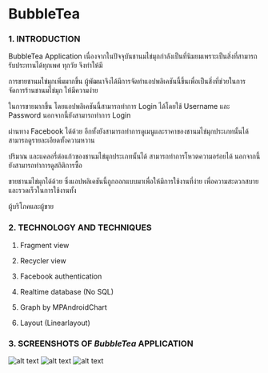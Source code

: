 # BubbleTea
### 1. INTRODUCTION

   BubbleTea Application เนื่องจากในปัจจุบันชานมไข่มุกกำลังเป็นที่นิมยมเพราะเป็นสิ่งที่สามารถรับประทานได้ทุกเพศ ทุกวัย จึงทำให้มี
   
   การขายชานมไข่มุกเพิ่มมากขึ้น ผู้พัฒนาจึงได้มีการจัดทำแอปพลิเคชันนี้ขึ้นเพื่อเป็นสิ่งที่ช่วยในการจัดการร้านชานมไข่มุก ให้มีความง่าย
   
   ในการขายมากขึ้น โดยแอปพลิเคชันนี้สามารถทำการ Login ได้โดยใช้ Username และ Password นอกจากนี้ยังสามารถทำการ Login 
   
   ผ่านทาง Facebook ได้ด้วย อีกทั้งยังสามารถทำการดูเมนูและราคาของชานมไข่มุกประเภทนั้นได้ สามารถดูรายละเอียดทั้งความหวาน 
   
   ปริมาณ และแคลอรี่ต่อแก้วของชานมไข่มุกประเภทนั้นได้ สามารถทำการโหวตความอร่อยได้ นอกจากนี้ยังสามารถทำการดูสถิติการซื้อ
   
   ขายชานมไข่มุกได้ด้วย ซึ่งแอปพลิเคชันนี้ถูกออกแบบมาเพื่อให้มีการใช้งานที่ง่าย เพื่อความสะดวกสบายและรวดเร็วในการใช้งานทั้ง
   
   ผู้บริโภคและผู้ขาย



### 2. TECHNOLOGY AND TECHNIQUES

   1. Fragment view
   
   2. Recycler view
   
   3. Facebook authentication
   
   4. Realtime database (No SQL)
   
   5. Graph by MPAndroidChart
   
   6. Layout (Linearlayout)

### 3. SCREENSHOTS OF _BubbleTea_ APPLICATION
![alt text](https://i.postimg.cc/Hn4N5CX4/login.png)
![alt text](https://i.postimg.cc/7619tnhq/dettail.png)
![alt text](https://i.postimg.cc/qqRKcsCb/Untitled-3.png)
